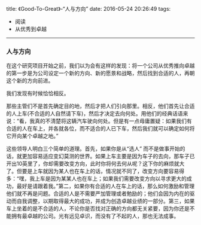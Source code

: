 title: 《Good-To-Great》-“人与方向”
date: 2016-05-24 20:26:49
tags:
- 阅读
- 从优秀到卓越
---


### 人与方向

在这个研究项目开始之前，我们以为会有这样的发现：将一个公司从优秀推向卓越的第一步是为公司设定一个新的方向、新的愿景和战略，然后找到合适的人，再朝这个新的方向前进。

我们发现有时候恰恰相反。

那些主管们不是首先确定目的地，然后才把人们引向那里。相反，他们首先让合适的人上车(不合适的人自然请下车)，然后才决定去向何处。用他们的经典话语来说：“看，我真的不清楚将这辆汽车驶向何处。但是有一点毋庸置疑：如果我们有合适的人在车上，并各就各位，而不适合的人已下车，然后我们就可以确定如何将它开向某个卓越之地。”

这些领导人明白三个简单的道理。首先，如果你是从“选人” 而不是做事开始的话，就更加容易适应变幻莫测的世界。如果上车主要是因为车子的去向，那车子已开出10英里了，你却需要改变方向，此时你将何去何从呢？这下你的麻烦就大了。但要是上车就因为某人也在车上的话，情况就不同了，改变方向要容易得多：“嘿，我上车是因为某某人也在车上；如果我们需要改变方向以寻求更大的成功，最好是请跟着我。”第二，如果你有合适的人在车上的话，那么如何激励和管理他们就不再是问题。合适的人是不需要严加管理或者勉励的；他们会因为内在的驱动而自我调整，以期取得最大的成功，并成为创造卓越业绩的一部分。第三，如果车上坐着的是不合适的人，不论你是否找对正确的方向都无关紧要，因为你还是不能拥有最卓越的公司。光有远见卓识，而没有了不起的人，那也无法成事。
